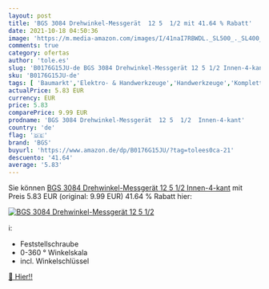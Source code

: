 ```yaml
---
layout: post
title: 'BGS 3084 Drehwinkel-Messgerät  12 5  1/2 mit 41.64 % Rabatt'
date: 2021-10-18 04:50:36
image: 'https://m.media-amazon.com/images/I/41naI7RBWDL._SL500_._SL400_.jpg'
comments: true
category: ofertas
author: 'tole.es'
slug: 'B0176G15JU-de BGS 3084 Drehwinkel-Messgerät 12 5 1/2 Innen-4-kant'
sku: 'B0176G15JU-de'
tags: [ 'Baumarkt','Elektro- & Handwerkzeuge','Handwerkzeuge','Komplettsysteme','Multifunktionswerkzeuge & Zubehör','Sicherheitstechnik','bgs','Überwachungstechnik', ]
actualPrice: 5.83 EUR
currency: EUR
price: 5.83
comparePrice: 9.99 EUR
prodname: 'BGS 3084 Drehwinkel-Messgerät  12 5  1/2  Innen-4-kant'
country: 'de'
flag: '🇩🇪'
brand: 'BGS'
buyurl: 'https://www.amazon.de/dp/B0176G15JU/?tag=tolees0ca-21'
descuento: '41.64'
average: '5.83'
---
```


Sie können [BGS 3084 Drehwinkel-Messgerät  12 5  1/2  Innen-4-kant](https://www.amazon.de/dp/B0176G15JU/?tag=tolees0ca-21) mit Preis 5.83 EUR (original: 9.99 EUR) 41.64 % Rabatt hier:

[![BGS 3084 Drehwinkel-Messgerät  12 5  1/2](https://m.media-amazon.com/images/I/41naI7RBWDL._SL500_._SL400_.jpg)](https://www.amazon.de/dp/B0176G15JU/?tag=tolees0ca-21)

ℹ️:

- Feststellschraube 
- 0-360 ° Winkelskala
- incl. Winkelschlüssel

[🛒 Hier!!](https://www.amazon.de/dp/B0176G15JU/?tag=tolees0ca-21)
